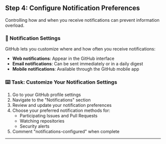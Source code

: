 ## Step 4: Configure Notification Preferences

Controlling how and when you receive notifications can prevent information overload.

### 🔔 Notification Settings

GitHub lets you customize where and how often you receive notifications:

- **Web notifications**: Appear in the GitHub interface
- **Email notifications**: Can be sent immediately or in a daily digest
- **Mobile notifications**: Available through the GitHub mobile app

### :keyboard: Task: Customize Your Notification Settings

1. Go to your GitHub profile settings
2. Navigate to the "Notifications" section
3. Review and update your notification preferences
4. Choose your preferred notification methods for:
   - Participating Issues and Pull Requests
   - Watching repositories
   - Security alerts
5. Comment "notifications-configured" when complete

---

